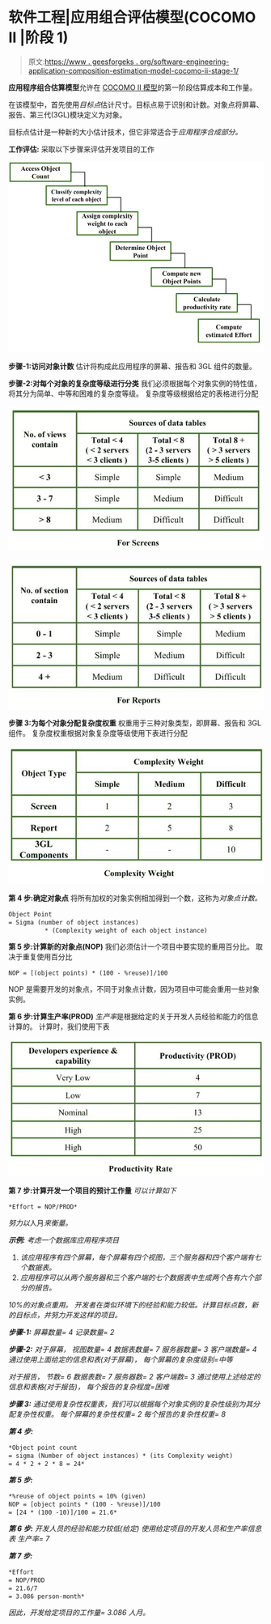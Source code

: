 # 软件工程|应用组合评估模型(COCOMO II |阶段 1)

> 原文:[https://www . geesforgeks . org/software-engineering-application-composition-estimation-model-cocomo-ii-stage-1/](https://www.geeksforgeeks.org/software-engineering-application-composition-estimation-model-cocomo-ii-stage-1/)

**应用程序组合估算模型**允许在 [COCOMO II 模型](https://www.geeksforgeeks.org/software-engineering-cocomo-ii-model/)的第一阶段估算成本和工作量。

在该模型中，首先使用*目标点*估计尺寸。目标点易于识别和计数。对象点将屏幕、报告、第三代(3GL)模块定义为对象。

目标点估计是一种新的大小估计技术，但它非常适合于*应用程序合成部分。*

**工作评估:**
采取以下步骤来评估开发项目的工作

![](img/0506f75dce9b5d2ec3b1cf45d6a6933d.png)

**步骤-1:访问对象计数**
估计将构成此应用程序的屏幕、报告和 3GL 组件的数量。

**步骤-2:对每个对象的复杂度等级进行分类**
我们必须根据每个对象实例的特性值，将其分为简单、中等和困难的复杂度等级。
复杂度等级根据给定的表格进行分配

![](img/096beab8a4209391635f39cf2d081551.png)

![](img/7c676d652ee1de3660463f2c6be8efb3.png)

**步骤 3:为每个对象分配复杂度权重**
权重用于三种对象类型，即屏幕、报告和 3GL 组件。
复杂度权重根据对象复杂度等级使用下表进行分配

![](img/25ba2b3114d85f6ffb8b9a6be535a4f2.png)

**第 4 步:确定对象点**
将所有加权的对象实例相加得到一个数，这称为*对象点计数。*

```
Object Point 
= Sigma (number of object instances) 
          * (Complexity weight of each object instance)

```

**第 5 步:计算新的对象点(NOP)**
我们必须估计一个项目中要实现的重用百分比。
取决于重复使用百分比

```
NOP = [(object points) * (100 - %reuse)]/100

```

NOP 是需要开发的对象点，不同于对象点计数，因为项目中可能会重用一些对象实例。

**第 6 步:计算生产率(PROD)**
*生产率*是根据给定的关于开发人员经验和能力的信息计算的。
计算时，我们使用下表

![](img/bbd9341b3471eec3a8bdec251c1fe985.png)

**第 7 步:计算开发一个项目的预计工作量**
*可以计算如下*

```
*Effort = NOP/PROD* 
```

*努力以*人月*来衡量。*

***示例:**
考虑一个数据库应用程序项目*

1.  *该应用程序有四个屏幕，每个屏幕有四个视图，三个服务器和四个客户端有七个数据表。*
2.  *应用程序可以从两个服务器和三个客户端的七个数据表中生成两个各有六个部分的报告。*

*10%的对象点重用。
开发者在类似环境下的经验和能力较低。计算目标点数，新的目标点，并努力开发这样的项目。*

***步骤-1:**
屏幕数量= 4
记录数量= 2*

***步骤-2:**
对于屏幕，
视图数量= 4
数据表数量= 7
服务器数量= 3
客户端数量= 4
通过使用上面给定的信息和表(对于屏幕)，
每个屏幕的复杂度级别=中等*

*对于报告，
节数= 6
数据表数= 7
服务器数= 2
客户端数= 3
通过使用上述给定的信息和表格(对于报告)，
每个报告的复杂程度=困难*

***步骤 3:**
通过使用复杂性权重表，我们可以根据每个对象实例的复杂性级别为其分配复杂性权重。
每个屏幕的复杂性权重= 2
每个报告的复杂性权重= 8*

***第 4 步:***

```
*Object point count 
= sigma (Number of object instances) * (its Complexity weight) 
= 4 * 2 + 2 * 8 = 24* 
```

***第 5 步:***

```
*%reuse of object points = 10% (given)
NOP = [object points * (100 - %reuse)]/100 
= [24 * (100 -10)]/100 = 21.6* 
```

***第 6 步:**
开发人员的经验和能力较低(给定)
使用给定项目的开发人员和生产率信息表
生产率= 7*

***第 7 步:***

```
*Effort 
= NOP/PROD 
= 21.6/7 
= 3.086 person-month* 
```

*因此，开发给定项目的工作量= 3.086 人月。*